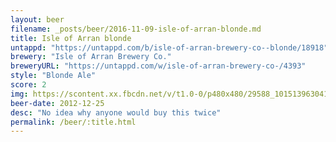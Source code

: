 ```yaml
---
layout: beer
filename: _posts/beer/2016-11-09-isle-of-arran-blonde.md
title: Isle of Arran blonde
untappd: "https://untappd.com/b/isle-of-arran-brewery-co--blonde/18918"
brewery: "Isle of Arran Brewery Co."
breweryURL: "https://untappd.com/w/isle-of-arran-brewery-co-/4393"
style: "Blonde Ale"
score: 2
img: https://scontent.xx.fbcdn.net/v/t1.0-0/p480x480/29588_10151396304143745_1361559358_n.jpg?oh=abf9cc4185f0812a1658dc256ad2a302&oe=5947F5E1
beer-date: 2012-12-25
desc: "No idea why anyone would buy this twice"
permalink: /beer/:title.html
---
```

